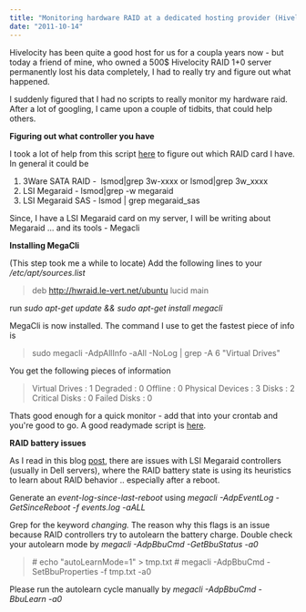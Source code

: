 ```yaml
---
title: "Monitoring hardware RAID at a dedicated hosting provider (Hivelocity??) ... and avoiding nasty surprises"
date: "2011-10-14"
---
```


Hivelocity has been quite a good host for us for a coupla years now - but today a friend of mine, who owned a 500$ Hivelocity RAID 1+0 server permanently lost his data completely, I had to really try and figure out what happened.

I suddenly figured that I had no scripts to really monitor my hardware raid. After a lot of googling, I came upon a couple of tidbits, that could help others.

**Figuring out what controller you have**

I took a lot of help from this script [here](http://www.watters.ws/scripts/checkraid.sh) to figure out which RAID card I have. In general it could be

1. 3Ware SATA RAID -  lsmod|grep 3w-xxxx or lsmod|grep 3w\_xxxx
2. LSI Megaraid - lsmod|grep -w megaraid
3. LSI Megaraid SAS - lsmod | grep megaraid\_sas

Since, I have a LSI Megaraid card on my server, I will be writing about Megaraid ... and its tools - Megacli

**Installing MegaCli**

(This step took me a while to locate) Add the following lines to your _/etc/apt/sources.list_ 

> deb http://hwraid.le-vert.net/ubuntu lucid main

run _sudo apt-get update && sudo apt-get install megacli_

MegaCli is now installed. The command I use to get the fastest piece of info is

> sudo megacli -AdpAllInfo -aAll -NoLog | grep -A 6 "Virtual Drives"

You get the following pieces of information

> Virtual Drives    : 1
>   Degraded        : 0
>   Offline         : 0
> Physical Devices  : 3
>   Disks           : 2
>   Critical Disks  : 0
>   Failed Disks    : 0

Thats good enough for a quick monitor - add that into your crontab and you're good to go. A good readymade script is [here](http://www.watters.ws/scripts/sascheck.sh).

**RAID battery issues**

As I read in this blog [post](http://agiletesting.blogspot.com/2011/09/slow-database-check-raid-battery.html), there are issues with LSI Megaraid controllers (usually in Dell servers), where the RAID battery state is using its heuristics to learn about RAID behavior .. especially after a reboot.

Generate an _event-log-since-last-reboot_ using _megacli -AdpEventLog -GetSinceReboot -f events.log -aALL_

Grep for the keyword _changing._ The reason why this flags is an issue because RAID controllers try to autolearn the battery charge. Double check your autolearn mode by _megacli -AdpBbuCmd -GetBbuStatus -a0_

> \# echo "autoLearnMode=1" > tmp.txt # megacli -AdpBbuCmd -SetBbuProperties -f tmp.txt -a0

Please run the autolearn cycle manually by _megacli -AdpBbuCmd -BbuLearn -a0_
